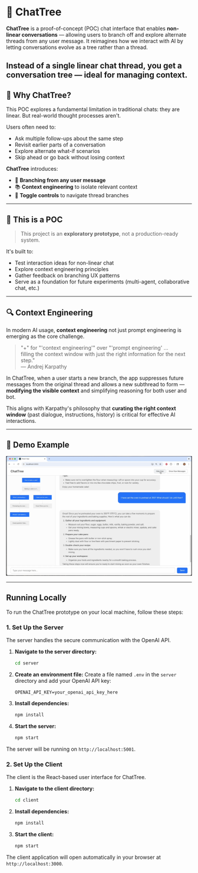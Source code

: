 # 🌳 ChatTree

**ChatTree** is a proof-of-concept (POC) chat interface that enables **non-linear conversations** — allowing users to branch off and explore alternate threads from any user message. It reimagines how we interact with AI by letting conversations evolve as a tree rather than a thread.

Instead of a single linear chat thread, you get a **conversation tree** — ideal for managing context.
---

## 🧠 Why ChatTree?

This POC explores a fundamental limitation in traditional chats: they are linear. But real-world thought processes aren't.

Users often need to:
- Ask multiple follow-ups about the same step
- Revisit earlier parts of a conversation
- Explore alternate what-if scenarios  
- Skip ahead or go back without losing context

**ChatTree** introduces:
- 📍 **Branching from any user message**
- 📚 **Context engineering** to isolate relevant context
- 🔄 **Toggle controls** to navigate thread branches

---

## 🧪 This is a POC

> This project is an **exploratory prototype**, not a production-ready system.

It's built to:
- Test interaction ideas for non-linear chat
- Explore context engineering principles
- Gather feedback on branching UX patterns
- Serve as a foundation for future experiments (multi-agent, collaborative chat, etc.)

---

## 🔍 Context Engineering

In modern AI usage, **context engineering** not just prompt engineering is emerging as the core challenge.

> "+" for "'context engineering'" over "'prompt engineering' ...  
> filling the context window with just the right information for the next step."  
> — Andrej Karpathy

In ChatTree, when a user starts a new branch, the app suppresses future messages from the original thread and allows a new subthread to form — **modifying the visible context** and simplifying reasoning for both user and bot.

This aligns with Karpathy's philosophy that **curating the right context window** (past dialogue, instructions, history) is critical for effective AI interactions.

---

## 📸 Demo Example

<Add gif>

[![Watch the video](/chattree_demo.png)](https://youtu.be/OfGPAeIrEAM)



---

## Running Locally

To run the ChatTree prototype on your local machine, follow these steps:

### 1. Set Up the Server

The server handles the secure communication with the OpenAI API.

1.  **Navigate to the server directory:**
    ```bash
    cd server
    ```
2.  **Create an environment file:** Create a file named `.env` in the `server` directory and add your OpenAI API key:
    ```
    OPENAI_API_KEY=your_openai_api_key_here
    ```
3.  **Install dependencies:**
    ```bash
    npm install
    ```
4.  **Start the server:**
    ```bash
    npm start
    ```
The server will be running on `http://localhost:5001`.

### 2. Set Up the Client

The client is the React-based user interface for ChatTree.

1.  **Navigate to the client directory:**
    ```bash
    cd client
    ```
2.  **Install dependencies:**
    ```bash
    npm install
    ```
3.  **Start the client:**
    ```bash
    npm start
    ```

The client application will open automatically in your browser at `http://localhost:3000`.